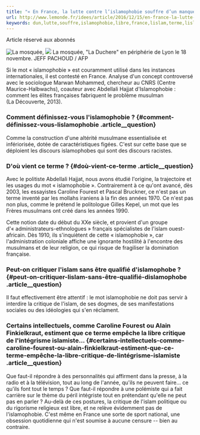 ```yaml
---
title: "« En France, la lutte contre l’islamophobie souffre d’un manque de légitimité »"
url: http://www.lemonde.fr/idees/article/2016/12/15/en-france-la-lutte-contre-l-islamophobie-souffre-d-un-manque-de-legitimite_5049636_3232.html
keywords: dun,lutte,souffre,islamophobie,libre,france,lislam,terme,lislamophobie,nest,critique,répondre,quils,musulmans,manque,légitimité
---
```

Article réservé aux abonnés

![La mosquée, ](https://img.lemde.fr/2016/12/17/0/0/5976/3992/688/0/60/0/da6bc3a_3214-1k7iois.eg35trzfr.jpg) ![](https://img.lemde.fr/2016/12/17/0/0/5976/3992/688/0/60/0/da6bc3a_3214-1k7iois.eg35trzfr.jpg) La mosquée, \"La Duchere\" en périphérie de Lyon le 18 novembre. JEFF PACHOUD / AFP

Si le mot « islamophobie » est couramment utilisé dans les instances internationales, il est contesté en France. Analyse d'un concept controversé avec le sociologue Marwan Mohammed, chercheur au CNRS (Centre Maurice-Halbwachs), coauteur avec Abdellali ­Hajjat d'Islamophobie : comment les élites françaises fabriquent le problème musulman (La Découverte, 2013).

### Comment définissez-vous l'islamophobie ? {#comment-définissez-vous-lislamophobie .article__question}

Comme la construction d'une altérité musulmane essentialisée et infériorisée, dotée de caractéristiques figées. C'est sur cette base que se déploient les discours islamophobes qui sont des discours racistes.

### D'où vient ce terme ? {#doù-vient-ce-terme .article__question}

Avec le politiste Abdellali Hajjat, nous avons étudié l'origine, la trajectoire et les usages du mot « islamophobie ». Contrairement à ce qu'ont avancé, dès 2003, les essayistes Caroline Fourest et Pascal Bru­ckner, ce n'est pas un terme inventé par les mollahs iraniens à la fin des années 1970. Ce n'est pas non plus, comme le prétend le politologue Gilles ­Kepel, un mot que les Frères musulmans ont créé dans les années 1990.

Cette notion date du début du XXe siècle, et provient d'un groupe d'« administrateurs-ethnologues » français spécialistes de l'islam ouest-africain. Dès 1910, ils s'inquiètent de cette « islamophobie », car l'administration coloniale affiche une ignorante hostilité à l'encontre des musulmans et de leur religion, ce qui risque de fragiliser la domination française.

### Peut-on critiquer l'islam sans être qualifié ­d'islamophobe ? {#peut-on-critiquer-lislam-sans-être-qualifié-dislamophobe .article__question}

Il faut effectivement être attentif : le mot islamophobie ne doit pas servir à interdire la critique de l'islam, de ses dogmes, de ses manifestations sociales ou des idéologies qui s'en réclament.

### Certains intellectuels, comme Caroline Fourest ou Alain Finkielkraut, estiment que ce terme empêche la libre critique de l'intégrisme islamiste... {#certains-intellectuels-comme-caroline-fourest-ou-alain-finkielkraut-estiment-que-ce-terme-empêche-la-libre-critique-de-lintégrisme-islamiste .article__question}

Que faut-il répondre à des personnalités qui affirment dans la presse, à la radio et à la télévision, tout au long de l'année, qu'ils ne peuvent faire... ce qu'ils font tout le temps ? Que faut-il répondre à une polémiste qui a fait carrière sur le thème du péril intégriste tout en prétendant qu'elle ne peut pas en parler ? Au-delà de ces postures, la critique de l'islam politique ou du rigorisme religieux est libre, et ne relève évidemment pas de l'islamophobie. C'est même en France une sorte de sport national, une obsession quotidienne qui n'est soumise à aucune censure -- bien au contraire.
